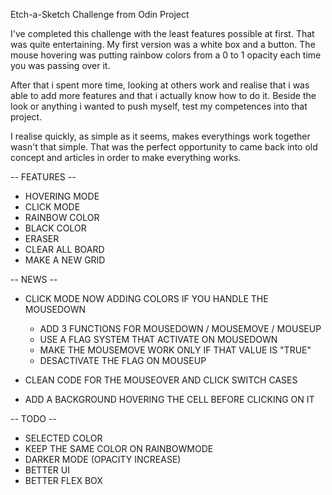 Etch-a-Sketch Challenge from Odin Project


I've completed this challenge with the least features possible at first. That was quite entertaining. My first version was a white box and a button. The mouse hovering was putting rainbow colors from a 0 to 1 opacity each time you was passing over it. 

After that i spent more time, looking at others work and realise that i was able to add more features and that i actually know how to do it. Beside the look or anything i wanted to push myself, test my competences into that project. 

I realise quickly, as simple as it seems, makes everythings work together wasn't that simple. That was the perfect opportunity to came back into old concept and articles in order to make everything works. 


-- FEATURES --

- HOVERING MODE
- CLICK MODE
- RAINBOW COLOR
- BLACK COLOR
- ERASER
- CLEAR ALL BOARD
- MAKE A NEW GRID

-- NEWS --

- CLICK MODE NOW ADDING COLORS IF YOU HANDLE THE MOUSEDOWN
    - ADD 3 FUNCTIONS FOR MOUSEDOWN / MOUSEMOVE / MOUSEUP
    - USE A FLAG SYSTEM THAT ACTIVATE ON MOUSEDOWN
    - MAKE THE MOUSEMOVE WORK ONLY IF THAT VALUE IS "TRUE"
    - DESACTIVATE THE FLAG ON MOUSEUP

- CLEAN CODE FOR THE MOUSEOVER AND CLICK SWITCH CASES
- ADD A BACKGROUND HOVERING THE CELL BEFORE CLICKING ON IT

-- TODO --

- SELECTED COLOR
- KEEP THE SAME COLOR ON RAINBOWMODE
- DARKER MODE (OPACITY INCREASE)
- BETTER UI
- BETTER FLEX BOX
